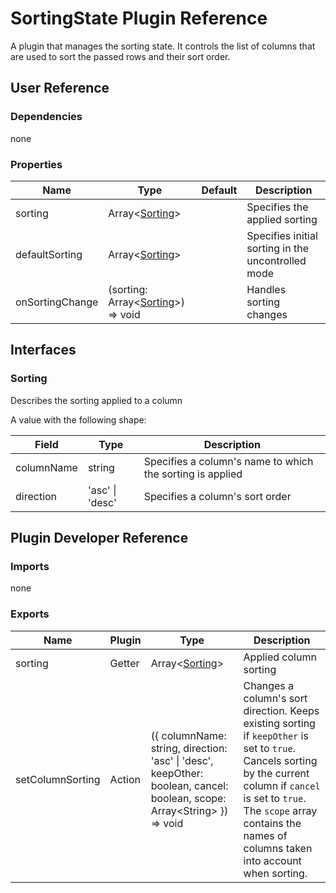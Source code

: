 # SortingState Plugin Reference

A plugin that manages the sorting state. It controls the list of columns that are used to sort the passed rows and their sort order.

## User Reference

### Dependencies

none

### Properties

Name | Type | Default | Description
-----|------|---------|------------
sorting | Array&lt;[Sorting](#sorting)&gt; | | Specifies the applied sorting
defaultSorting | Array&lt;[Sorting](#sorting)&gt; | | Specifies initial sorting in the uncontrolled mode
onSortingChange | (sorting: Array&lt;[Sorting](#sorting)&gt;) => void | | Handles sorting changes

## Interfaces

### Sorting

Describes the sorting applied to a column

A value with the following shape:

Field | Type | Description
------|------|------------
columnName | string | Specifies a column's name to which the sorting is applied
direction | 'asc' &#124; 'desc' | Specifies a column's sort order

## Plugin Developer Reference

### Imports

none

### Exports

Name | Plugin | Type | Description
-----|--------|------|------------
sorting | Getter | Array&lt;[Sorting](#sorting)&gt; | Applied column sorting
setColumnSorting | Action | ({ columnName: string, direction: 'asc' &#124; 'desc', keepOther: boolean, cancel: boolean, scope: Array&lt;String&gt; }) => void | Changes a column's sort direction. Keeps existing sorting if `keepOther` is set to `true`. Cancels sorting by the current column if `cancel` is set to `true`. The `scope` array contains the names of columns taken into account when sorting.


